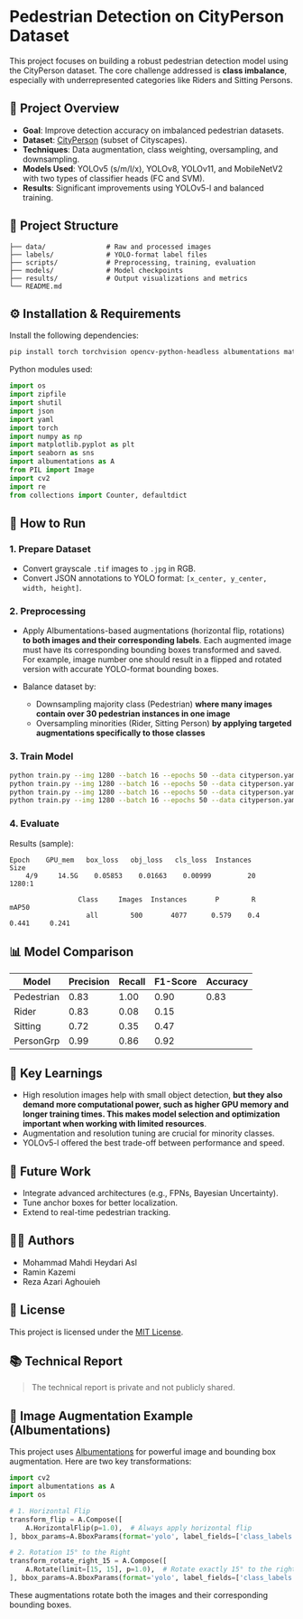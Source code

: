
# Pedestrian Detection on CityPerson Dataset

This project focuses on building a robust pedestrian detection model using the CityPerson dataset. The core challenge addressed is **class imbalance**, especially with underrepresented categories like Riders and Sitting Persons.

## 📌 Project Overview

- **Goal**: Improve detection accuracy on imbalanced pedestrian datasets.
- **Dataset**: [CityPerson](https://www.cityscapes-dataset.com/) (subset of Cityscapes).
- **Techniques**: Data augmentation, class weighting, oversampling, and downsampling.
- **Models Used**: YOLOv5 (s/m/l/x), YOLOv8, YOLOv11, and MobileNetV2 with two types of classifier heads (FC and SVM).
- **Results**: Significant improvements using YOLOv5-l and balanced training.

## 📂 Project Structure

```
├── data/               # Raw and processed images
├── labels/             # YOLO-format label files
├── scripts/            # Preprocessing, training, evaluation
├── models/             # Model checkpoints
├── results/            # Output visualizations and metrics
└── README.md
```

## ⚙️ Installation & Requirements

Install the following dependencies:

```bash
pip install torch torchvision opencv-python-headless albumentations matplotlib seaborn Pillow numpy
```

Python modules used:
```python
import os
import zipfile
import shutil
import json
import yaml
import torch
import numpy as np
import matplotlib.pyplot as plt
import seaborn as sns
import albumentations as A
from PIL import Image
import cv2
import re
from collections import Counter, defaultdict
```

## 🚀 How to Run

### 1. Prepare Dataset
- Convert grayscale `.tif` images to `.jpg` in RGB.
- Convert JSON annotations to YOLO format: `[x_center, y_center, width, height]`.

### 2. Preprocessing
- Apply Albumentations-based augmentations (horizontal flip, rotations) **to both images and their corresponding labels**. Each augmented image must have its corresponding bounding boxes transformed and saved. For example, image number one should result in a flipped and rotated version with accurate YOLO-format bounding boxes.

- Balance dataset by:
  - Downsampling majority class (Pedestrian) **where many images contain over 30 pedestrian instances in one image**
  - Oversampling minorities (Rider, Sitting Person) **by applying targeted augmentations specifically to those classes**

### 3. Train Model

```bash
python train.py --img 1280 --batch 16 --epochs 50 --data cityperson.yaml --weights yolov5l.pt
python train.py --img 1280 --batch 16 --epochs 50 --data cityperson.yaml --weights yolov5m.pt
python train.py --img 1280 --batch 16 --epochs 50 --data cityperson.yaml --weights yolov8.pt
python train.py --img 1280 --batch 16 --epochs 50 --data cityperson.yaml --weights yolov11.pt
```

### 4. Evaluate

Results (sample):
```
Epoch    GPU_mem   box_loss   obj_loss   cls_loss  Instances       Size
    4/9     14.5G    0.05853    0.01663    0.00999         20       1280:1

                 Class     Images  Instances       P        R      mAP50   
                   all        500       4077      0.579    0.4     0.441     0.241
```

## 📊 Model Comparison

| Model     | Precision | Recall | F1-Score | Accuracy |
|-----------|-----------|--------|----------|----------|
| Pedestrian | 0.83     | 1.00   | 0.90     | 0.83     |
| Rider      | 0.83     | 0.08   | 0.15     |          |
| Sitting    | 0.72     | 0.35   | 0.47     |          |
| PersonGrp  | 0.99     | 0.86   | 0.92     |          |

## 🧠 Key Learnings

- High resolution images help with small object detection, **but they also demand more computational power, such as higher GPU memory and longer training times. This makes model selection and optimization important when working with limited resources**.
- Augmentation and resolution tuning are crucial for minority classes.
- YOLOv5-l offered the best trade-off between performance and speed.

## 🔮 Future Work

- Integrate advanced architectures (e.g., FPNs, Bayesian Uncertainty).
- Tune anchor boxes for better localization.
- Extend to real-time pedestrian tracking.

## 👨‍💻 Authors

- Mohammad Mahdi Heydari Asl
- Ramin Kazemi
- Reza Azari Aghouieh

## 📄 License

This project is licensed under the [MIT License](LICENSE).

## 📚 Technical Report

> The technical report is private and not publicly shared.

## 🔄 Image Augmentation Example (Albumentations)

This project uses [Albumentations](https://albumentations.ai/) for powerful image and bounding box augmentation. Here are two key transformations:

```python
import cv2
import albumentations as A
import os

# 1. Horizontal Flip
transform_flip = A.Compose([
    A.HorizontalFlip(p=1.0),  # Always apply horizontal flip
], bbox_params=A.BboxParams(format='yolo', label_fields=['class_labels']))

# 2. Rotation 15° to the Right
transform_rotate_right_15 = A.Compose([
    A.Rotate(limit=[15, 15], p=1.0),  # Rotate exactly 15° to the right
], bbox_params=A.BboxParams(format='yolo', label_fields=['class_labels']))
```

These augmentations rotate both the images and their corresponding bounding boxes.
